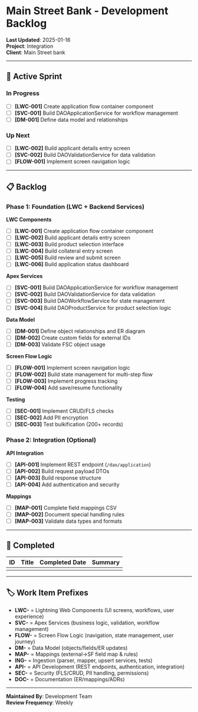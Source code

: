 # Main Street Bank - Development Backlog

**Last Updated**: 2025-01-16  
**Project**:  Integration  
**Client**: Main Street bank

---

## 🎯 Active Sprint

### In Progress
- [ ] **[LWC-001]** Create application flow container component
- [ ] **[SVC-001]** Build DAOApplicationService for workflow management
- [ ] **[DM-001]** Define data model and relationships

### Up Next
- [ ] **[LWC-002]** Build applicant details entry screen
- [ ] **[SVC-002]** Build DAOValidationService for data validation
- [ ] **[FLOW-001]** Implement screen navigation logic

---

## 📋 Backlog

### Phase 1: Foundation (LWC + Backend Services)

**LWC Components**
- [ ] **[LWC-001]** Create application flow container component
- [ ] **[LWC-002]** Build applicant details entry screen
- [ ] **[LWC-003]** Build product selection interface
- [ ] **[LWC-004]** Build collateral entry screen
- [ ] **[LWC-005]** Build review and submit screen
- [ ] **[LWC-006]** Build application status dashboard

**Apex Services**
- [ ] **[SVC-001]** Build DAOApplicationService for workflow management
- [ ] **[SVC-002]** Build DAOValidationService for data validation
- [ ] **[SVC-003]** Build DAOWorkflowService for state management
- [ ] **[SVC-004]** Build DAOProductService for product selection logic

**Data Model**
- [ ] **[DM-001]** Define object relationships and ER diagram
- [ ] **[DM-002]** Create custom fields for external IDs
- [ ] **[DM-003]** Validate FSC object usage

**Screen Flow Logic**
- [ ] **[FLOW-001]** Implement screen navigation logic
- [ ] **[FLOW-002]** Build state management for multi-step flow
- [ ] **[FLOW-003]** Implement progress tracking
- [ ] **[FLOW-004]** Add save/resume functionality

**Testing**
- [ ] **[SEC-001]** Implement CRUD/FLS checks
- [ ] **[SEC-002]** Add PII encryption
- [ ] **[SEC-003]** Test bulkification (200+ records)

### Phase 2: Integration (Optional)

**API Integration**
- [ ] **[API-001]** Implement REST endpoint (`/dao/application`)
- [ ] **[API-002]** Build request payload DTOs
- [ ] **[API-003]** Build response structure
- [ ] **[API-004]** Add authentication and security

**Mappings**
- [ ] **[MAP-001]** Complete field mappings CSV
- [ ] **[MAP-002]** Document special handling rules
- [ ] **[MAP-003]** Validate data types and formats

---

## 📌 Completed

| ID | Title | Completed Date | Summary |
|----|-------|----------------|---------|
|    |       |                |         |

---

## 🏷️ Work Item Prefixes

- **LWC-** = Lightning Web Components (UI screens, workflows, user experience)
- **SVC-** = Apex Services (business logic, validation, workflow management)
- **FLOW-** = Screen Flow Logic (navigation, state management, user journey)
- **DM-** = Data Model (objects/fields/ER updates)
- **MAP-** = Mappings (external→SF field map & rules)
- **ING-** = Ingestion (parser, mapper, upsert services, tests)
- **API-** = API Development (REST endpoints, authentication, integration)
- **SEC-** = Security (FLS/CRUD, PII handling, permissions)
- **DOC-** = Documentation (ER/mappings/ADRs)

---

**Maintained By**: Development Team  
**Review Frequency**: Weekly

